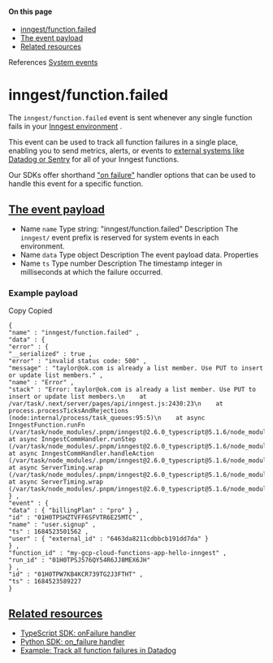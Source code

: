 #### On this page

- [inngest/function.failed](\docs\reference\system-events\inngest-function-failed#inngest-function-failed)
- [The event payload](\docs\reference\system-events\inngest-function-failed#the-event-payload)
- [Related resources](\docs\reference\system-events\inngest-function-failed#related-resources)

References [System events](\docs\reference\system-events\inngest-function-failed)

# inngest/function.failed

The `inngest/function.failed` event is sent whenever any single function fails in your [Inngest environment](\docs\platform\environments) .

This event can be used to track all function failures in a single place, enabling you to send metrics, alerts, or events to [external systems like Datadog or Sentry](\docs\examples\track-failures-in-datadog) for all of your Inngest functions.

Our SDKs offer shorthand ["on failure"](\docs\reference\system-events\inngest-function-failed#related-resources) handler options that can be used to handle this event for a specific function.

## [The event payload](\docs\reference\system-events\inngest-function-failed#the-event-payload)

- Name `name` Type string: "inngest/function.failed" Description The `inngest/` event prefix is reserved for system events in each environment.
- Name `data` Type object Description The event payload data. Properties
- Name `ts` Type number Description The timestamp integer in milliseconds at which the failure occurred.

### Example payload

Copy Copied

```
{
"name" : "inngest/function.failed" ,
"data" : {
"error" : {
"__serialized" : true ,
"error" : "invalid status code: 500" ,
"message" : "taylor@ok.com is already a list member. Use PUT to insert or update list members." ,
"name" : "Error" ,
"stack" : "Error: taylor@ok.com is already a list member. Use PUT to insert or update list members.\n    at /var/task/.next/server/pages/api/inngest.js:2430:23\n    at process.processTicksAndRejections (node:internal/process/task_queues:95:5)\n    at async InngestFunction.runFn (/var/task/node_modules/.pnpm/inngest@2.6.0_typescript@5.1.6/node_modules/inngest/components/InngestFunction.js:378:32)\n    at async InngestCommHandler.runStep (/var/task/node_modules/.pnpm/inngest@2.6.0_typescript@5.1.6/node_modules/inngest/components/InngestCommHandler.js:459:25)\n    at async InngestCommHandler.handleAction (/var/task/node_modules/.pnpm/inngest@2.6.0_typescript@5.1.6/node_modules/inngest/components/InngestCommHandler.js:359:33)\n    at async ServerTiming.wrap (/var/task/node_modules/.pnpm/inngest@2.6.0_typescript@5.1.6/node_modules/inngest/helpers/ServerTiming.js:69:21)\n    at async ServerTiming.wrap (/var/task/node_modules/.pnpm/inngest@2.6.0_typescript@5.1.6/node_modules/inngest/helpers/ServerTiming.js:69:21)"
} ,
"event" : {
"data" : { "billingPlan" : "pro" } ,
"id" : "01H0TPSHZTVFF6SFVTR6E25MTC" ,
"name" : "user.signup" ,
"ts" : 1684523501562 ,
"user" : { "external_id" : "6463da8211cdbbcb191dd7da" }
} ,
"function_id" : "my-gcp-cloud-functions-app-hello-inngest" ,
"run_id" : "01H0TPSJ576QY54R6JJ8MEX6JH"
} ,
"id" : "01H0TPW7KB4KCR739TG2J3FTHT" ,
"ts" : 1684523589227
}
```

## [Related resources](\docs\reference\system-events\inngest-function-failed#related-resources)

- [TypeScript SDK: onFailure handler](\docs\reference\functions\handling-failures)
- [Python SDK: on\_failure handler](\docs\reference\python\functions\create#on_failure)
- [Example: Track all function failures in Datadog](\docs\examples\track-failures-in-datadog)